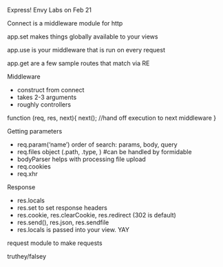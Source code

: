 Express!
Envy Labs on Feb 21

Connect is  a middleware module for http

app.set makes things globally available to your views

app.use is your middleware that is run on every request

app.get are a few sample routes that match via RE

Middleware

- construct from connect
- takes 2-3 arguments
- roughly controllers

function <getuser> (req, res, next){
next(); //hand off execution to next middleware
}

Getting parameters

- req.param(‘name’) order of search: params, body, query
- req.files object (.path, .type, ) #can be handled by formidable
- bodyParser helps with processing file upload
- req.cookies
- req.xhr

Response

- res.locals
- res.set to set response headers
- res.cookie, res.clearCookie, res.redirect (302 is default)
- res.send(), res.json, res.sendfile
- res.locals is passed into your view. YAY

request module to make requests

truthey/falsey
